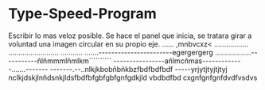 # Type-Speed-Program
Escribir lo mas veloz posible.
Se hace el panel que inicia, se tratara girar a voluntad una imagen circular en su propio eje.
......
,mnbvcxz<
.................
.........................
...........
.......-----------------------egergergerg
..................-----------ñlñmmmlñmlkm´´´´´´´´´´
----------------añlmcñmas-------------.......-------
-------.--..nlkjkbobñbñkbzfbdfbdfbdf
-----yrjytjtyjtjtyj
nclkjdskjlnñdsnkjldsfbdfbfgbfgbfgnfgdkjld
vbdbdfbd
cxgnfgnfgnfdvdfvsdvs

